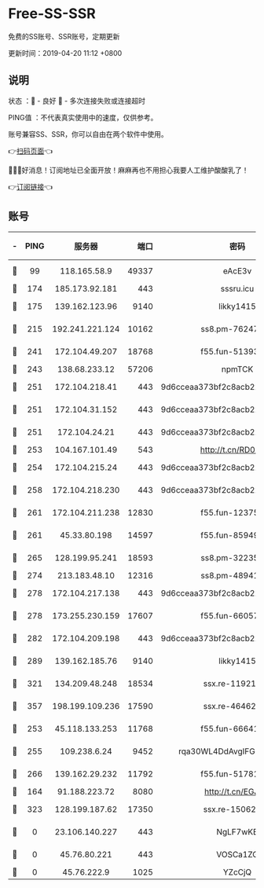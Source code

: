 # Free-SS-SSR

免费的SS账号、SSR账号，定期更新

更新时间：2019-04-20 11:12 +0800

## 说明

状态     ：🙂 - 良好 🙁 - 多次连接失败或连接超时

PING值   ：不代表真实使用中的速度，仅供参考。

账号兼容SS、SSR，你可以自由在两个软件中使用。

👉[扫码页面](https://liesauer.github.io/Free-SS-SSR/)👈

🎉🎉🎉好消息！订阅地址已全面开放！麻麻再也不用担心我要人工维护酸酸乳了！

👉[订阅链接](https://www.liesauer.net/yogurt/subscribe?ACCESS_TOKEN=DAYxR3mMaZAsaqUb)👈

## 账号

|-|PING|服务器|端口|密码|加密方式|区域|
|:----:|:----:|:-----:|-----:|:----:|:----:|:----:|
|🙂|99|118.165.58.9|49337|eAcE3v|chacha20-ietf|TW|
|🙂|174|185.173.92.181|443|sssru.icu|rc4-md5|RU|
|🙂|175|139.162.123.96|9140|likky1415|aes-256-cfb|JP|
|🙂|215|192.241.221.124|10162|ss8.pm-76247353|aes-256-cfb|US|
|🙂|241|172.104.49.207|18768|f55.fun-51393144|aes-256-cfb|SG|
|🙂|243|138.68.233.12|57206|npmTCK|rc4-md5|US|
|🙂|251|172.104.218.41|443|9d6cceaa373bf2c8acb22e60b6a58be6|aes-256-cfb|US|
|🙂|251|172.104.31.152|443|9d6cceaa373bf2c8acb22e60b6a58be6|aes-256-cfb|US|
|🙂|251|172.104.24.21|443|9d6cceaa373bf2c8acb22e60b6a58be6|aes-256-cfb|US|
|🙂|253|104.167.101.49|543|http://t.cn/RD0D7sx|rc4-md5|CA|
|🙂|254|172.104.215.24|443|9d6cceaa373bf2c8acb22e60b6a58be6|aes-256-cfb|US|
|🙂|258|172.104.218.230|443|9d6cceaa373bf2c8acb22e60b6a58be6|aes-256-cfb|US|
|🙂|261|172.104.211.238|12830|f55.fun-12375004|aes-256-cfb|US|
|🙂|261|45.33.80.198|14597|f55.fun-85949731|aes-256-cfb|US|
|🙂|265|128.199.95.241|18593|ss8.pm-32235204|aes-256-cfb|SG|
|🙂|274|213.183.48.10|12316|ss8.pm-48941717|rc4-md5|RU|
|🙂|278|172.104.217.138|443|9d6cceaa373bf2c8acb22e60b6a58be6|aes-256-cfb|US|
|🙂|278|173.255.230.159|17607|f55.fun-66057870|aes-256-cfb|US|
|🙂|282|172.104.209.198|443|9d6cceaa373bf2c8acb22e60b6a58be6|aes-256-cfb|US|
|🙂|289|139.162.185.76|9140|likky1415|aes-256-cfb|DE|
|🙂|321|134.209.48.248|18534|ssx.re-11921938|aes-256-cfb|US|
|🙂|357|198.199.109.236|17590|ssx.re-46462767|aes-256-cfb|US|
|🙂|253|45.118.133.253|11768|f55.fun-66641125|aes-256-cfb|SG|
|🙂|255|109.238.6.24|9452|rqa30WL4DdAvgIFG6Fs3znzTa|aes-256-cfb|FR|
|🙂|266|139.162.29.232|11792|f55.fun-51781250|aes-256-cfb|SG|
|🙁|164|91.188.223.72|8080|http://t.cn/EGJIyrl|rc4-md5|RU|
|🙁|323|128.199.187.62|17350|ssx.re-15062538|aes-256-cfb|SG|
|🙁|0|23.106.140.227|443|NgLF7wKB|aes-256-cfb|US|
|🙁|0|45.76.80.221|443|VOSCa1ZG|aes-256-cfb|DE|
|🙁|0|45.76.222.9|1025|YZcCjQ|rc4-md5|JP|

